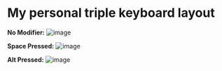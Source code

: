 # My personal triple keyboard layout

**No Modifier:**
![image](https://cloud.githubusercontent.com/assets/19603023/26277989/6f11ca28-3d57-11e7-8472-4e4ff262df8d.png)

**Space Pressed:**
![image](https://cloud.githubusercontent.com/assets/19603023/26277992/7bbc7a02-3d57-11e7-9e77-dd6ce634c991.png)

**Alt Pressed:**
![image](https://cloud.githubusercontent.com/assets/19603023/26277996/84c0ccf2-3d57-11e7-96bc-418a29a09293.png)
